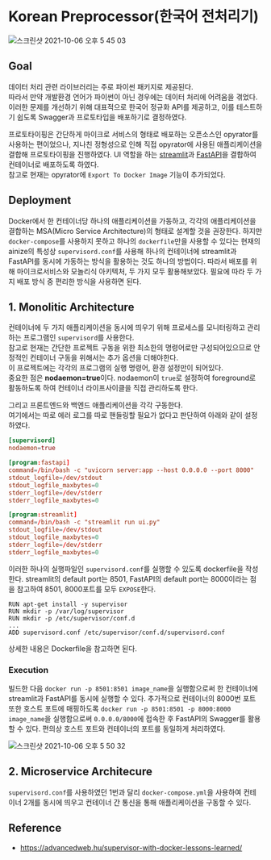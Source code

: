 # Korean Preprocessor(한국어 전처리기)
![스크린샷 2021-10-06 오후 5 45 03](https://user-images.githubusercontent.com/46207836/136170103-a357e088-763c-4ed1-9c60-f38e5daa449d.png)
## Goal
데이터 처리 관련 라이브러리는 주로 파이썬 패키지로 제공된다.<br> 따라서 만약 개발환경 언어가 파이썬이 아닌 경우에는 데이터 처리에 어려움을 겪었다.<br> 이러한 문제를 개선하기 위해 대표적으로 한국어 정규화 API를 제공하고, 이를 테스트하기 쉽도록 Swagger과 프로토타입을 배포하기로 결정하였다.

프로토타이핑은 간단하게 마이크로 서비스의 형태로 배포하는 오픈소스인 opyrator를 사용하는 편이었으나, 지나친 정형성으로 인해 직접 opyrator에 사용된 애플리케이션을 결합해 프로토타이핑을 진행하였다. UI 역할을 하는 [streamlit](https://github.com/streamlit/streamlit)과 [FastAPI](https://github.com/tiangolo/fastapi)을 결합하여 컨테이너로 배포하도록 하였다.<br>
참고로 현재는 opyrator에 `Export To Docker Image` 기능이 추가되었다.


## Deployment
Docker에서 한 컨테이너당 하나의 애플리케이션을 가동하고, 각각의 애플리케이션을 결합하는 MSA(Micro Service Architecture)의 형태로 설계할 것을 권장한다. 하지만 `docker-compose`를 사용하지 못하고 하나의 `dockerfile`만을 사용할 수 있다는 현재의 ainize의 특성상 `supervisord.conf`를 사용해 하나의 컨테이너에 streamlit과 FastAPI를 동시에 가동하는 방식을 활용하는 것도 하나의 방법이다.
따라서 배포를 위해 마이크로서비스와 모놀리식 아키텍처, 두 가지 모두 활용해보았다. 필요에 따라 두 가지 배포 방식 중 편리한 방식을 사용하면 된다.

## 1. Monolitic Architecture
컨테이너에 두 가지 애플리케이션을 동시에 띄우기 위해 프로세스를 모니터링하고 관리하는 프로그램인 `supervisord`를 사용한다.<br>참고로 현재는 간단한 프로젝트 구동을 위한 최소한의 명령어로만 구성되어있으므로 안정적인 컨테이너 구동을 위해서는 추가 옵션을 더해야한다. <br> 이 프로젝트에는 각각의 프로그램의 실행 명령어, 환경 설정만이 되어있다.<br>
중요한 점은 **nodaemon=true**이다. nodaemon이 `true`로 설정하여 foreground로 활동하도록 하여 컨테이너 라이프사이클을 직접 관리하도록 한다.

그리고 프론트엔드와 백엔드 애플리케이션을 각각 구동한다.<br>여기에서는 따로 에러 로그를 따로 핸들링할 필요가 없다고 판단하여 아래와 같이 설정하였다.

```conf
[supervisord]
nodaemon=true

[program:fastapi]
command=/bin/bash -c "uvicorn server:app --host 0.0.0.0 --port 8000"
stdout_logfile=/dev/stdout
stdout_logfile_maxbytes=0
stderr_logfile=/dev/stderr
stderr_logfile_maxbytes=0

[program:streamlit]
command=/bin/bash -c "streamlit run ui.py"
stdout_logfile=/dev/stdout
stdout_logfile_maxbytes=0
stderr_logfile=/dev/stderr
stderr_logfile_maxbytes=0
```
이러한 하나의 실행파일인 `supervisord.conf`를 실행할 수 있도록 dockerfile을 작성한다. streamlit의 default port는 8501, FastAPI의 default port는 8000이라는 점을 참고하여 8501, 8000포트를 모두 `EXPOSE`한다.
```docker
RUN apt-get install -y supervisor
RUN mkdir -p /var/log/supervisor
RUN mkdir -p /etc/supervisor/conf.d
...
ADD supervisord.conf /etc/supervisor/conf.d/supervisord.conf
```
상세한 내용은 Dockerfile을 참고하면 된다.

### Execution
빌드한 다음 `docker run -p 8501:8501 image_name`을 실행함으로써 한 컨테이너에 streamlit과 FastAPI를 동시에 실행할 수 있다.
추가적으로 컨테이너의 8000번 포트 또한 호스트 포트에 매핑하도록  `docker run -p 8501:8501 -p 8000:8000 image_name`을 실행함으로써 `0.0.0.0/8000`에 접속한 후 FastAPI의 Swagger를 활용할 수 있다. 편의상 호스트 포트와 컨테이너의 포트를 동일하게 처리하였다.

![스크린샷 2021-10-06 오후 5 50 32](https://user-images.githubusercontent.com/46207836/136170980-c3fe5a1e-d7f2-467d-b67f-8398c915e785.png)

## 2. Microservice Architecure
`supervisord.conf`를 사용하였던 1번과 달리 `docker-compose.yml`을 사용하여 컨테이너 2개를 동시에 띄우고 컨테이너 간 통신을 통해 애플리케이션을 구동할 수 있다.


## Reference
- https://advancedweb.hu/supervisor-with-docker-lessons-learned/
